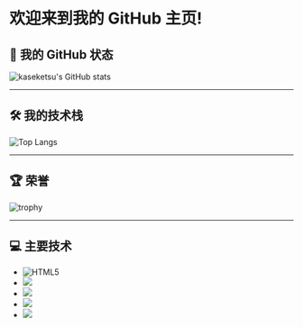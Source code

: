 # 欢迎来到我的 GitHub 主页!

## 🌱 我的 GitHub 状态
![kaseketsu's GitHub stats](https://github-readme-stats.vercel.app/api?username=kaseketsu)

---

## 🛠️ 我的技术栈
![Top Langs](https://github-readme-stats.vercel.app/api/top-langs/?username=kaseketsu)

---

## 🏆 荣誉
![trophy](https://github-profile-trophy.vercel.app/?username=kaseketsu)

---

## 💻 主要技术

- ![HTML5](https://img.shields.io/badge/-HTML5-E34F26?style=flat-square&logo=html5&logoColor=white)
- <img src="https://img.shields.io/badge/-CSS3-1572B6?style=flat-square&logo=css3" /> 
- <img src="https://img.shields.io/badge/-JavaScript-oringe?style=flat-square&logo=javascript" />
- <img src="https://img.shields.io/badge/C++-23-blue" />
- <img src="https://img.shields.io/badge/Java11-orange" />

